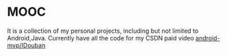 # MOOC
It is a collection of my personal projects, including but not limited to Android,Java.
Currently have all the code for my CSDN paid video [android-mvp/IDouban](https://github.com/tancolo/MOOC/tree/master/android-mvp/IDouban)
